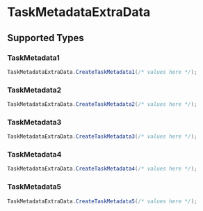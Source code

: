 # TaskMetadataExtraData


## Supported Types

### TaskMetadata1

```csharp
TaskMetadataExtraData.CreateTaskMetadata1(/* values here */);
```

### TaskMetadata2

```csharp
TaskMetadataExtraData.CreateTaskMetadata2(/* values here */);
```

### TaskMetadata3

```csharp
TaskMetadataExtraData.CreateTaskMetadata3(/* values here */);
```

### TaskMetadata4

```csharp
TaskMetadataExtraData.CreateTaskMetadata4(/* values here */);
```

### TaskMetadata5

```csharp
TaskMetadataExtraData.CreateTaskMetadata5(/* values here */);
```
